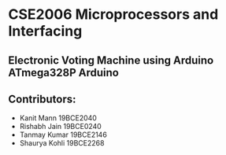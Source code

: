 # CSE2006 Microprocessors and Interfacing

## Electronic Voting Machine using Arduino ATmega328P Arduino

## Contributors:

- Kanit Mann 19BCE2040
- Rishabh Jain 19BCE0240
- Tanmay Kumar 19BCE2146
- Shaurya Kohli 19BCE2268

